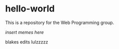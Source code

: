 # hello-world
This is a repository for the Web Programming group. 

*insert memes here* 


blakes edits lulzzzzz
